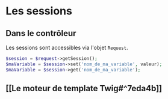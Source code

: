 # Les sessions

## Dans le contrôleur
Les sessions sont accessibles via l'objet `Request`.
```php
$session = $request->getSession();
$maVariable = $session->set('nom_de_ma_variable', valeur);
$maVariable = $session->get('nom_de_ma_variable');
```

## [[Le moteur de template Twig#^7eda4b]]


